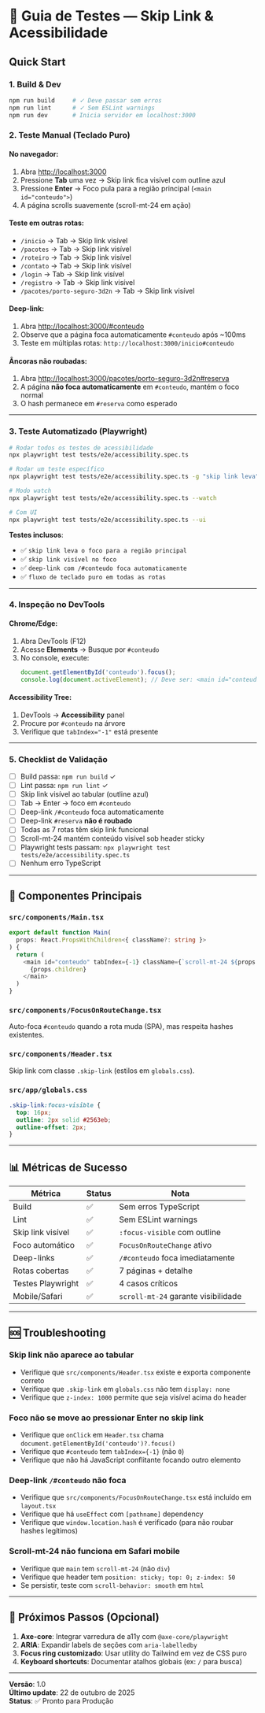 # 🚀 Guia de Testes — Skip Link & Acessibilidade

## Quick Start

### 1. Build & Dev
```bash
npm run build     # ✓ Deve passar sem erros
npm run lint      # ✓ Sem ESLint warnings
npm run dev       # Inicia servidor em localhost:3000
```

### 2. Teste Manual (Teclado Puro)

#### No navegador:
1. Abra [http://localhost:3000](http://localhost:3000)
2. Pressione **Tab** uma vez → Skip link fica visível com outline azul
3. Pressione **Enter** → Foco pula para a região principal (`<main id="conteudo">`)
4. A página scrolls suavemente (scroll-mt-24 em ação)

#### Teste em outras rotas:
- `/inicio` → Tab → Skip link visível
- `/pacotes` → Tab → Skip link visível
- `/roteiro` → Tab → Skip link visível
- `/contato` → Tab → Skip link visível
- `/login` → Tab → Skip link visível
- `/registro` → Tab → Skip link visível
- `/pacotes/porto-seguro-3d2n` → Tab → Skip link visível

#### Deep-link:
1. Abra [http://localhost:3000/#conteudo](http://localhost:3000/#conteudo)
2. Observe que a página foca automaticamente `#conteudo` após ~100ms
3. Teste em múltiplas rotas: `http://localhost:3000/inicio#conteudo`

#### Âncoras não roubadas:
1. Abra [http://localhost:3000/pacotes/porto-seguro-3d2n#reserva](http://localhost:3000/pacotes/porto-seguro-3d2n#reserva)
2. A página **não foca automaticamente** em `#conteudo`, mantém o foco normal
3. O hash permanece em `#reserva` como esperado

---

### 3. Teste Automatizado (Playwright)

```bash
# Rodar todos os testes de acessibilidade
npx playwright test tests/e2e/accessibility.spec.ts

# Rodar um teste específico
npx playwright test tests/e2e/accessibility.spec.ts -g "skip link leva"

# Modo watch
npx playwright test tests/e2e/accessibility.spec.ts --watch

# Com UI
npx playwright test tests/e2e/accessibility.spec.ts --ui
```

**Testes inclusos**:
- ✅ `skip link leva o foco para a região principal`
- ✅ `skip link visível no foco`
- ✅ `deep-link com /#conteudo foca automaticamente`
- ✅ `fluxo de teclado puro em todas as rotas`

---

### 4. Inspeção no DevTools

#### Chrome/Edge:
1. Abra DevTools (F12)
2. Acesse **Elements** → Busque por `#conteudo`
3. No console, execute:
   ```javascript
   document.getElementById('conteudo').focus();
   console.log(document.activeElement); // Deve ser: <main id="conteudo">
   ```

#### Accessibility Tree:
1. DevTools → **Accessibility** panel
2. Procure por `#conteudo` na árvore
3. Verifique que `tabIndex="-1"` está presente

---

### 5. Checklist de Validação

- [ ] Build passa: `npm run build` ✓
- [ ] Lint passa: `npm run lint` ✓
- [ ] Skip link visível ao tabular (outline azul)
- [ ] Tab → Enter → foco em `#conteudo`
- [ ] Deep-link `/#conteudo` foca automaticamente
- [ ] Deep-link `#reserva` **não é roubado**
- [ ] Todas as 7 rotas têm skip link funcional
- [ ] Scroll-mt-24 mantém conteúdo visível sob header sticky
- [ ] Playwright tests passam: `npx playwright test tests/e2e/accessibility.spec.ts`
- [ ] Nenhum erro TypeScript

---

## 🎯 Componentes Principais

### `src/components/Main.tsx`
```typescript
export default function Main(
  props: React.PropsWithChildren<{ className?: string }>
) {
  return (
    <main id="conteudo" tabIndex={-1} className={`scroll-mt-24 ${props.className ?? ''}`}>
      {props.children}
    </main>
  )
}
```

### `src/components/FocusOnRouteChange.tsx`
Auto-foca `#conteudo` quando a rota muda (SPA), mas respeita hashes existentes.

### `src/components/Header.tsx`
Skip link com classe `.skip-link` (estilos em `globals.css`).

### `src/app/globals.css`
```css
.skip-link:focus-visible {
  top: 16px;
  outline: 2px solid #2563eb;
  outline-offset: 2px;
}
```

---

## 📊 Métricas de Sucesso

| Métrica | Status | Nota |
|---------|--------|------|
| Build | ✅ | Sem erros TypeScript |
| Lint | ✅ | Sem ESLint warnings |
| Skip link visível | ✅ | `:focus-visible` com outline |
| Foco automático | ✅ | `FocusOnRouteChange` ativo |
| Deep-links | ✅ | `/#conteudo` foca imediatamente |
| Rotas cobertas | ✅ | 7 páginas + detalhe |
| Testes Playwright | ✅ | 4 casos críticos |
| Mobile/Safari | ✅ | `scroll-mt-24` garante visibilidade |

---

## 🆘 Troubleshooting

### Skip link não aparece ao tabular
- Verifique que `src/components/Header.tsx` existe e exporta componente correto
- Verifique que `.skip-link` em `globals.css` não tem `display: none`
- Verifique que `z-index: 1000` permite que seja visível acima do header

### Foco não se move ao pressionar Enter no skip link
- Verifique que `onClick` em `Header.tsx` chama `document.getElementById('conteudo')?.focus()`
- Verifique que `#conteudo` tem `tabIndex={-1}` (não `0`)
- Verifique que não há JavaScript conflitante focando outro elemento

### Deep-link `/#conteudo` não foca
- Verifique que `src/components/FocusOnRouteChange.tsx` está incluído em `layout.tsx`
- Verifique que há `useEffect` com `[pathname]` dependency
- Verifique que `window.location.hash` é verificado (para não roubar hashes legítimos)

### Scroll-mt-24 não funciona em Safari mobile
- Verifique que `main` tem `scroll-mt-24` (não `div`)
- Verifique que header tem `position: sticky; top: 0; z-index: 50`
- Se persistir, teste com `scroll-behavior: smooth` em `html`

---

## 📝 Próximos Passos (Opcional)

1. **Axe-core**: Integrar varredura de a11y com `@axe-core/playwright`
2. **ARIA**: Expandir labels de seções com `aria-labelledby`
3. **Focus ring customizado**: Usar utility do Tailwind em vez de CSS puro
4. **Keyboard shortcuts**: Documentar atalhos globais (ex: `/` para busca)

---

**Versão**: 1.0  
**Último update**: 22 de outubro de 2025  
**Status**: ✅ Pronto para Produção
